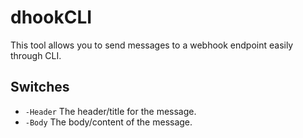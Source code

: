 # dhookCLI
This tool allows you to send messages to a webhook endpoint easily through CLI.

## Switches
- `-Header` The header/title for the message.
- `-Body` The body/content of the message.